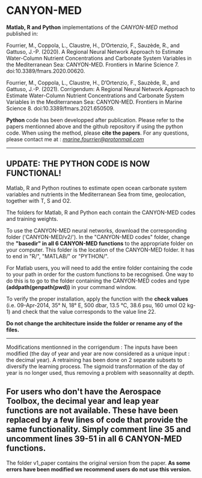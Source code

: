 # CANYON-MED
**Matlab, R and Python** implementations of the *CANYON-MED* method published in:

Fourrier, M., Coppola, L., Claustre, H., D’Ortenzio, F., Sauzède, R., and Gattuso, J.-P. (2020). A Regional Neural Network Approach to Estimate Water-Column Nutrient Concentrations and Carbonate System Variables in the Mediterranean Sea: CANYON-MED. Frontiers in Marine Science 7. doi:10.3389/fmars.2020.00620.

Fourrier, M., Coppola, L., Claustre, H., D’Ortenzio, F., Sauzède, R., and Gattuso, J.-P. (2021). Corrigendum: A Regional Neural Network Approach to Estimate Water-Column Nutrient Concentrations and Carbonate System Variables in the Mediterranean Sea: CANYON-MED. Frontiers in Marine Science 8. doi:10.3389/fmars.2021.650509.

**Python** code has been developped after publication. Please refer to the papers mentionned above and the github repository if using the python code.
When using the method, please **cite the papers**.
For any questions, please contact me at : *marine.fourrier@protonmail.com*

------
UPDATE: THE PYTHON CODE IS NOW FUNCTIONAL!
------

Matlab, R and Python routines to estimate open ocean carbonate system variables and nutrients in the Mediterranean Sea from time, geolocation, together with T, S and O2.

The folders for Matlab, R and Python each contain the CANYON-MED codes and training weights.

To use the CANYON-MED neural networks, download the corresponding folder ('CANYON-MED/v2/').
In the "CANYON-MED codes" folder, change the **"basedir" in all 6 CANYON-MED functions** to the appropriate folder on your computer. This folder is the location of the CANYON-MED folder.
It has to end in "R/", "MATLAB/" or "PYTHON/".

For Matlab users, you will need to add the entire folder containing the code to your path in order for the custom functions to be recognised. One way to do this is to go to the folder containing the CANYON-MED codes and type **(addpath(genpath(pwd))** in your command window.

To verify the proper installation, apply the function with the **check values** (i.e. 09-Apr-2014, 35° N, 18° E, 500 dbar, 13.5 °C, 38.6 psu, 160 umol O2 kg-1) and check that the value corresponds to the value line 22.

**Do not change the architecture inside the folder or rename any of the files.**

------

Modifications mentionned in the corrigendum :
The inputs have been modified (the day of year and year are now considered as a unique input : the decimal year). A retraining has been done on 2 separate subsets to diversify the learning process.
The sigmoid transformation of the day of year is no longer used, thus removing a problem with seasonnality at depth.

**For users who don't have the Aerospace Toolbox, the decimal year and leap year functions are not available. These have been replaced by a few lines of code that provide the same functionality. Simply comment line 35 and uncomment lines 39-51 in all 6 CANYON-MED functions.**
------

The folder v1_paper contains the original version from the paper.
**As some errors have been modified we recommend users do not use this version.**

